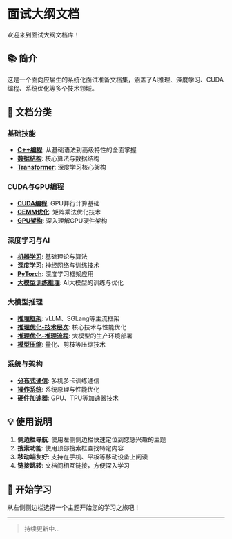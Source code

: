 # 面试大纲文档

欢迎来到面试大纲文档库！

## 📚 简介

这是一个面向应届生的系统化面试准备文档集，涵盖了AI推理、深度学习、CUDA编程、系统优化等多个技术领域。

## 🎯 文档分类

### 基础技能
- **[C++编程](面试大纲/精通C++.md)**: 从基础语法到高级特性的全面掌握
- **[数据结构](面试大纲/精通数据结构.md)**: 核心算法与数据结构
- **[Transformer](面试大纲/精通Transformer.md)**: 深度学习核心架构

### CUDA与GPU编程
- **[CUDA编程](面试大纲/cuda.md)**: GPU并行计算基础
- **[GEMM优化](面试大纲/gemm-opt.md)**: 矩阵乘法优化技术
- **[GPU架构](面试大纲/熟悉GPU架构.md)**: 深入理解GPU硬件架构

### 深度学习与AI
- **[机器学习](面试大纲/机器学习.md)**: 基础理论与算法
- **[深度学习](面试大纲/深度学习.md)**: 神经网络与训练技术
- **[PyTorch](面试大纲/pytorch.md)**: 深度学习框架应用
- **[大模型训练推理](面试大纲/AI大模型训练推理及优化.md)**: AI大模型的训练与优化

### 大模型推理
- **[推理框架](面试大纲/精通vllm,有相关推理框架开发经验.md)**: vLLM、SGLang等主流框架
- **[推理优化-技术层次](面试大纲/熟悉大语言模型推理优化-技术层次.md)**: 核心技术与性能优化
- **[推理优化-推理流程](面试大纲/熟悉大预言模型推理优化-推理流程.md)**: 大模型的生产环境部署
- **[模型压缩](面试大纲/精通大模型压缩技术.md)**: 量化、剪枝等压缩技术

### 系统与架构
- **[分布式通信](面试大纲/熟悉分布式通信.md)**: 多机多卡训练通信
- **[操作系统](面试大纲/熟悉操作系统原理.md)**: 系统原理与性能优化
- **[硬件加速器](面试大纲/熟悉常用的加速器.md)**: GPU、TPU等加速器技术

## 💡 使用说明

1. **侧边栏导航**: 使用左侧侧边栏快速定位到您感兴趣的主题
2. **搜索功能**: 使用顶部搜索框查找特定内容
3. **移动端友好**: 支持在手机、平板等移动设备上阅读
4. **链接跳转**: 文档间相互链接，方便深入学习

## 🚀 开始学习

从左侧侧边栏选择一个主题开始您的学习之旅吧！

---

> 持续更新中...
